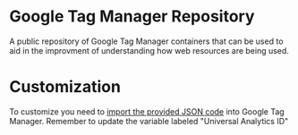 # Google Tag Manager Repository
A public repository of Google Tag Manager containers that can be used to aid in the improvment of understanding how web resources are being used. 

# Customization
To customize you need to [import the provided JSON code](https://support.google.com/tagmanager/answer/6106997?hl=en) into Google Tag Manager. Remember to update the variable labeled "Universal Analytics ID"
